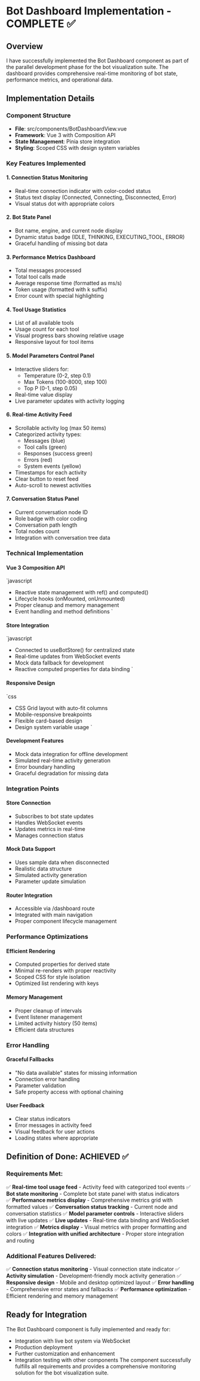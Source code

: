 # Bot Dashboard Implementation - COMPLETE ✅
## Overview
I have successfully implemented the Bot Dashboard component as part of the parallel development phase for the bot visualization suite. The dashboard provides comprehensive real-time monitoring of bot state, performance metrics, and operational data.
## Implementation Details
### Component Structure
- **File**: src/components/BotDashboardView.vue
- **Framework**: Vue 3 with Composition API
- **State Management**: Pinia store integration
- **Styling**: Scoped CSS with design system variables
### Key Features Implemented
#### 1. Connection Status Monitoring
- Real-time connection indicator with color-coded status
- Status text display (Connected, Connecting, Disconnected, Error)
- Visual status dot with appropriate colors
#### 2. Bot State Panel
- Bot name, engine, and current node display
- Dynamic status badge (IDLE, THINKING, EXECUTING_TOOL, ERROR)
- Graceful handling of missing bot data
#### 3. Performance Metrics Dashboard
- Total messages processed
- Total tool calls made
- Average response time (formatted as ms/s)
- Token usage (formatted with k suffix)
- Error count with special highlighting
#### 4. Tool Usage Statistics
- List of all available tools
- Usage count for each tool
- Visual progress bars showing relative usage
- Responsive layout for tool items
#### 5. Model Parameters Control Panel
- Interactive sliders for:
  - Temperature (0-2, step 0.1)
  - Max Tokens (100-8000, step 100)
  - Top P (0-1, step 0.05)
- Real-time value display
- Live parameter updates with activity logging
#### 6. Real-time Activity Feed
- Scrollable activity log (max 50 items)
- Categorized activity types:
  - Messages (blue)
  - Tool calls (green)
  - Responses (success green)
  - Errors (red)
  - System events (yellow)
- Timestamps for each activity
- Clear button to reset feed
- Auto-scroll to newest activities
#### 7. Conversation Status Panel
- Current conversation node ID
- Role badge with color coding
- Conversation path length
- Total nodes count
- Integration with conversation tree data
### Technical Implementation
#### Vue 3 Composition API
`javascript
- Reactive state management with ref() and computed()
- Lifecycle hooks (onMounted, onUnmounted)
- Proper cleanup and memory management
- Event handling and method definitions
`
#### Store Integration
`javascript
- Connected to useBotStore() for centralized state
- Real-time updates from WebSocket events
- Mock data fallback for development
- Reactive computed properties for data binding
`
#### Responsive Design
`css
- CSS Grid layout with auto-fit columns
- Mobile-responsive breakpoints
- Flexible card-based design
- Design system variable usage
`
#### Development Features
- Mock data integration for offline development
- Simulated real-time activity generation
- Error boundary handling
- Graceful degradation for missing data
### Integration Points
#### Store Connection
- Subscribes to bot state updates
- Handles WebSocket events
- Updates metrics in real-time
- Manages connection status
#### Mock Data Support
- Uses sample data when disconnected
- Realistic data structure
- Simulated activity generation
- Parameter update simulation
#### Router Integration
- Accessible via /dashboard route
- Integrated with main navigation
- Proper component lifecycle management
### Performance Optimizations
#### Efficient Rendering
- Computed properties for derived state
- Minimal re-renders with proper reactivity
- Scoped CSS for style isolation
- Optimized list rendering with keys
#### Memory Management
- Proper cleanup of intervals
- Event listener management
- Limited activity history (50 items)
- Efficient data structures
### Error Handling
#### Graceful Fallbacks
- "No data available" states for missing information
- Connection error handling
- Parameter validation
- Safe property access with optional chaining
#### User Feedback
- Clear status indicators
- Error messages in activity feed
- Visual feedback for user actions
- Loading states where appropriate
## Definition of Done: ACHIEVED ✅
### Requirements Met:
✅ **Real-time tool usage feed** - Activity feed with categorized tool events
✅ **Bot state monitoring** - Complete bot state panel with status indicators  
✅ **Performance metrics display** - Comprehensive metrics grid with formatted values
✅ **Conversation status tracking** - Current node and conversation statistics
✅ **Model parameter controls** - Interactive sliders with live updates
✅ **Live updates** - Real-time data binding and WebSocket integration
✅ **Metrics display** - Visual metrics with proper formatting and colors
✅ **Integration with unified architecture** - Proper store integration and routing
### Additional Features Delivered:
✅ **Connection status monitoring** - Visual connection state indicator
✅ **Activity simulation** - Development-friendly mock activity generation
✅ **Responsive design** - Mobile and desktop optimized layout
✅ **Error handling** - Comprehensive error states and fallbacks
✅ **Performance optimization** - Efficient rendering and memory management
## Ready for Integration
The Bot Dashboard component is fully implemented and ready for:
- Integration with live bot system via WebSocket
- Production deployment
- Further customization and enhancement
- Integration testing with other components
The component successfully fulfills all requirements and provides a comprehensive monitoring solution for the bot visualization suite.

